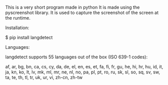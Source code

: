This is a very short program made in python
It is made using the pyscreenshot library.
It is used to capture the screenshot of the screen at the runtime.

Installation:

$ pip install langdetect




Languages:

langdetect supports 55 languages out of the box (ISO 639-1 codes):

af, ar, bg, bn, ca, cs, cy, da, de, el, en, es, et, fa, fi, fr, gu, he,
hi, hr, hu, id, it, ja, kn, ko, lt, lv, mk, ml, mr, ne, nl, no, pa, pl,
pt, ro, ru, sk, sl, so, sq, sv, sw, ta, te, th, tl, tr, uk, ur, vi, zh-cn, zh-tw


